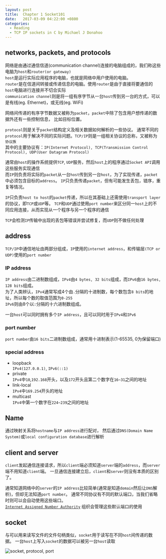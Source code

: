 ```yaml
---
layout: post
title:  Chapter 1 Socket101
date:   2017-03-09 04:22:00 +0800
categories:
  - Reading
  - TCP IP sockets in C by Michael J Donahoo
---
```


## networks, packets, and protocols

网络是由通过通信信道(communication channel)连接的电脑组成的，我们称这些电脑为`host`和`router(or gateway)`  
`host`是运行实际应用程序的电脑，也就是网络中用户使用的电脑。  
`router`是在信道间转接或传递信息的电脑。使用`router`是由于直接将要通信的`host`电脑进行连接并不切合实际  
`communication channel`则是将一组有序字节从一台`host`传到另一台的方式，可以是有线(eg. Ethernet)，或无线(eg. WiFi)

网络间传递的有序字节数据又被称为`packet`，`packet`中除了包含用户想传递的数据外还有一些控制信息，
比如目标位置。

`protocol`则是关于`packet`结构定义及相关数据如何解析的一些协议。
通常不同的`protocol`用于解决不同的实际问题。`TCP/IP`则是一组相关协议的总称，又被称为`协议族`  
其中的主要协议有：`IP(Internet Protocol), TCP(Transmission Control Protocol), UDP(User Datagram Protocol)`

通常由`host`的操作系统提供`TCP`, `UDP`服务，然后`host`上的程序通过`Socket API`调用这些服务实现通信  
而`IP`则负责将实际的`packet`从一台`host`传到另一台`host`，为了实现传递，`packet`中必须包含目标的`address`。
`IP`只负责传递`packet`，但有可能发生丢包，错序，重复等情况。

`IP`只负责`host to host`的`packet`传递，所以在其基础上还需使用`transport layer`的协议，即`TCP`或`UDP`等。
`TCP`和`UDP`通过使用`port number`来区分同一`host`上的不同应用连接，从而实现从一个程序与另一个程序的通信

`TCP`会检测`IP`传输中出现的丢包等错误并尝试修复，而`UDP`则不做任何处理

## address

`TCP/IP`中通信地址由两部分组成，`IP`使用的`internet address`，和传输层`(TCP or UDP)`使用的`port number`


### IP address

`IP address`由二进制数组成，`IPv4`由`4 bytes, 32 bits`组成，而`IPv6`由`16 bytes, 128 bits`组成。  
为了人类辨认，`IPv4`通常写成4个由`.`分隔的十进制数，每个数包含`8 bits`的地址，所以每个数的取值范围为`0-255`  
`IPv6`则由8个以`:`分隔的十六进制数组成。

一台`host`可以同时拥有多个`IP address`，且可以同时用于`IPv4`和`IPv6`


### port number

`port number`由`16 bits`二进制数组成，通常用十进制表示(1-65535, 0为保留端口)

### special address

- loopback  
  `IPv4(127.0.0.1)`, `IPv6(::1)`
- private  
  `IPv4`中`10`,`192.168`开头，以及`172`开头且第二个数字在`16~31`之间的地址
- link-local  
  `IPv4`中`169.254`开头的地址
- multicast  
  `IPv4`中第一个数字在`224~239`之间的地址

## Name

通过映射关系将`hostname`与`IP address`进行配对，
然后通过`DNS(Domain Name System)`或`local configuration database`进行解析

## client and server

`client`发起通信连接请求，所以`client`端必须知道`server`端的`address`，而`server`端不用知道`client`端。
一旦通信连接建立后，`client`和`server`则没有本质的区别了。

通常知道网络中的`server`的`IP address`比较简单(通常是知道`domain`然后让`DNS`解析)，但却无法知道`port number`。
通常不同协议有不同的默认端口，当我们省略时则可以会自动使用这些端口。  
[`Internet Assigned Number Authority`](https://www.iana.org/assignments/service-names-port-numbers/service-names-port-numbers.xhtml)
组织会管理这些默认端口的使用

## socket

与可以用来读写文件的文件句柄类似，`socket`用于读写在不同`host`间传递的数据。
一台`host`上写入`socket`的数据可以被另一台`host`读取

![socket, protocol, port](https://i.imgur.com/feYaaDR.png)
